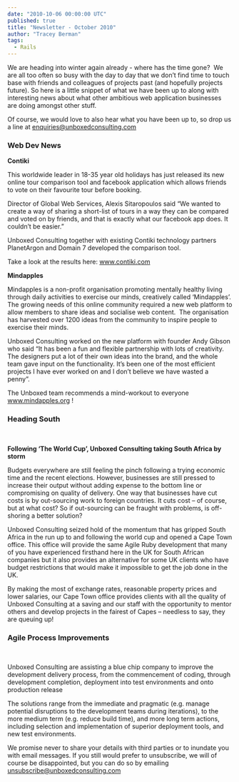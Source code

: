 ```yaml
---
date: "2010-10-06 00:00:00 UTC"
published: true
title: "Newsletter - October 2010"
author: "Tracey Berman"
tags:
  - Rails
---
```


<p>We are heading into winter again already - where has the time gone?&nbsp; We are all too often so busy with the day to day that we don&rsquo;t find time to touch base with friends and colleagues of projects past (and hopefully projects future). So here is a little snippet of what we have been up to along with interesting news about what other ambitious web application businesses are doing amongst other stuff.</p>
<p>Of course, we would love to also hear what you have been up to, so drop us a line at <a href="mailto:enquiries@unboxedconsulting.com">enquiries@unboxedconsulting.com</a></p>
<p><h3>Web Dev News</h3></p>
<p><strong>Contiki</strong><a name="contiki">&nbsp;</a></p>
<p>This worldwide leader in 18-35 year old holidays has just released its new online tour comparison tool and facebook application which allows friends to vote on their favourite tour before booking.</p>
<p>Director of Global Web Services, Alexis Sitaropoulos said &ldquo;We wanted to create a way of sharing a short-list of tours in a way they can be compared and voted on by friends, and that is exactly what our facebook app does. It couldn&rsquo;t be easier.&rdquo;</p>
<p>Unboxed Consulting together with existing Contiki technology partners PlanetArgon and Domain 7 developed the comparison tool.</p>
<p>Take a look at the results here: <a href="http://www.contiki.com">www.contiki.com</a></p>
<p><strong>Mindapples</strong><a name="mindapples">&nbsp;</a></p>
<p>Mindapples is a non-profit organisation promoting mentally healthy living through daily activities to exercise our minds, creatively called &lsquo;Mindapples&rsquo;. The growing needs of this online community required a new web platform to allow members to share ideas and socialise web content.&nbsp; The organisation has harvested over 1200 ideas from the community to inspire people to exercise their minds.</p>
<p>Unboxed Consulting worked on the new platform with founder Andy Gibson who said &ldquo;It has been a fun and flexible partnership with lots of creativity. The designers put a lot of their own ideas into the brand, and the whole team gave input on the functionality. It&rsquo;s been one of the most efficient projects I have ever worked on and I don&rsquo;t believe we have wasted a penny&rdquo;.</p>
<p>The Unboxed team recommends a mind-workout to everyone <a href="http://www.mindapples.org">www.mindapples.org</a> !</p>
<p><h3>Heading South</h3><a name="heading_south">&nbsp;</a></p>
<p><strong>Following &lsquo;The World Cup&rsquo;, Unboxed Consulting taking South Africa by storm</strong></p>
<p>Budgets everywhere are still feeling the pinch following a trying economic time and the recent elections. However, businesses are still pressed to increase their output without adding expense to the bottom line or compromising on quality of delivery. One way that businesses have cut costs is by out-sourcing work to foreign countries. It cuts cost &ndash; of course, but at what cost? So if out-sourcing can be fraught with problems, is off-shoring a better solution?</p>
<p>Unboxed Consulting seized hold of the momentum that has gripped South Africa in the run up to and following the world cup and opened a Cape Town office. This office will provide the same Agile Ruby development that many of you have experienced firsthand here in the UK for South African companies but it also provides an alternative for some UK clients who have budget restrictions that would make it impossible to get the job done in the UK.</p>
<p>By making the most of exchange rates, reasonable property prices and lower salaries, our Cape Town office provides clients with all the quality of Unboxed Consulting at a saving and our staff with the opportunity to mentor others and develop projects in the fairest of Capes &ndash; needless to say, they are queuing up!<br />
<p><h3>Agile Process Improvements</h3><a name="agile_process">&nbsp;</a></p>
<p>Unboxed Consulting are assisting a blue chip company to improve the development delivery process, from the commencement of coding, through development completion, deployment into test environments and onto production release</p>
<p>The solutions range from the immediate and pragmatic (e.g. manage potential disruptions to the development teams during iterations), to the more medium term (e.g. reduce build time), and more long term actions, including selection and implementation of superior deployment tools, and new test environments.</p>
<p>We promise never to share your details with third parties or to inundate you with email messages. If you still would prefer to unsubscribe, we will of course be disappointed, but you can do so by emailing <a href="mailto:unsubscribe@unboxedconsulting.com">unsubscribe@unboxedconsulting.com</a></p>

